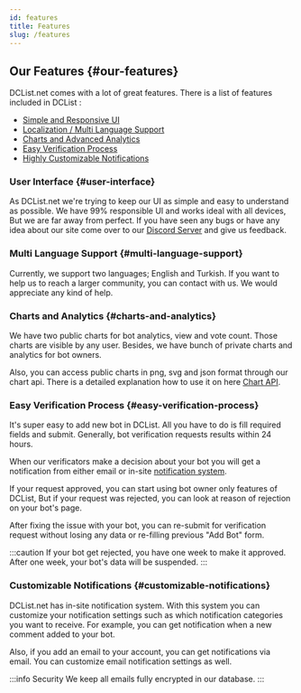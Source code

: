 ```yaml
---
id: features
title: Features
slug: /features
---
```


## Our Features {#our-features}

DCList.net comes with a lot of great features. There is a list of features included in DCList :

- [Simple and Responsive UI](#user-interface)
- [Localization / Multi Language Support](#multi-language-support)
- [Charts and Advanced Analytics](#charts-and-analytics)
- [Easy Verification Process](#easy-verification-process)
- [Highly Customizable Notifications](#customizable-notifications)

### User Interface {#user-interface}

As DCList.net we're trying to keep our UI as simple and easy to understand as possible. We have 99% responsible UI and works ideal with all devices, But we are far away from perfect. If you have seen any bugs or have any idea about our site come over to our [Discord Server](https://discord.gg/e3dQep6gs8) and give us feedback.

### Multi Language Support {#multi-language-support}

Currently, we support two languages; English and Turkish. If you want to help us to reach a larger community, you can contact with us. We would appreciate any kind of help.

### Charts and Analytics {#charts-and-analytics}

We have two public charts for bot analytics, view and vote count. Those charts are visible by any user. Besides, we have bunch of private charts and analytics for bot owners.

Also, you can access public charts in png, svg and json format through our chart api. There is a detailed explanation how to use it on here [Chart API](https://google.com).

### Easy Verification Process {#easy-verification-process}

It's super easy to add new bot in DCList. All you have to do is fill required fields and submit. Generally, bot verification requests results within 24 hours.

When our verificators make a decision about your bot you will get a notification from either email or in-site [notification system](#customizable-notifications).

If your request approved, you can start using bot owner only features of DCList, But if your request was rejected, you can look at reason of rejection on your bot's page.

After fixing the issue with your bot, you can re-submit for verification request without losing any data or re-filling previous "Add Bot" form.

:::caution
If your bot get rejected, you have one week to make it approved. After one week, your bot's data will be suspended.
:::


### Customizable Notifications {#customizable-notifications}

DCList.net has in-site notification system. With this system you can customize your notification settings such as which notification categories you want to receive.
For example, you can get notification when a new comment added to your bot.

Also, if you add an email to your account, you can get notifications via email. You can customize email notification settings as well.

:::info Security
We keep all emails fully encrypted in our database.
::: 
